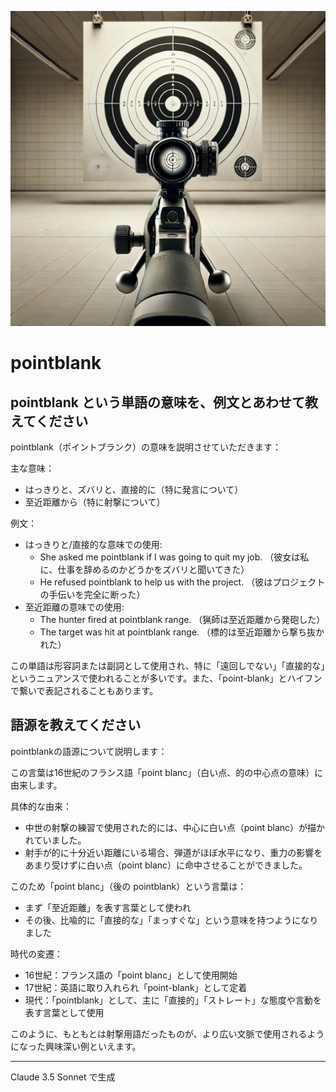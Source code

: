 ![pointblank](./imgs/pointblank.webp)
# pointblank

## pointblank という単語の意味を、例文とあわせて教えてください

pointblank（ポイントブランク）の意味を説明させていただきます：

主な意味：

 * はっきりと、ズバリと、直接的に（特に発言について）
 * 至近距離から（特に射撃について）

例文：

 * はっきりと/直接的な意味での使用:
   * She asked me pointblank if I was going to quit my job. （彼女は私に、仕事を辞めるのかどうかをズバリと聞いてきた）
   * He refused pointblank to help us with the project. （彼はプロジェクトの手伝いを完全に断った）
 * 至近距離の意味での使用:
   * The hunter fired at pointblank range. （猟師は至近距離から発砲した）
   * The target was hit at pointblank range. （標的は至近距離から撃ち抜かれた）

この単語は形容詞または副詞として使用され、特に「遠回しでない」「直接的な」というニュアンスで使われることが多いです。また、「point-blank」とハイフンで繋いで表記されることもあります。

## 語源を教えてください

pointblankの語源について説明します：

この言葉は16世紀のフランス語「point blanc」（白い点、的の中心点の意味）に由来します。

具体的な由来：

 * 中世の射撃の練習で使用された的には、中心に白い点（point blanc）が描かれていました。
 * 射手が的に十分近い距離にいる場合、弾道がほぼ水平になり、重力の影響をあまり受けずに白い点（point blanc）に命中させることができました。

このため「point blanc」（後の pointblank）という言葉は：

 * まず「至近距離」を表す言葉として使われ
 * その後、比喩的に「直接的な」「まっすぐな」という意味を持つようになりました

時代の変遷：

 * 16世紀：フランス語の「point blanc」として使用開始
 * 17世紀：英語に取り入れられ「point-blank」として定着
 * 現代：「pointblank」として、主に「直接的」「ストレート」な態度や言動を表す言葉として使用

このように、もともとは射撃用語だったものが、より広い文脈で使用されるようになった興味深い例といえます。

---
Claude 3.5 Sonnet で生成
